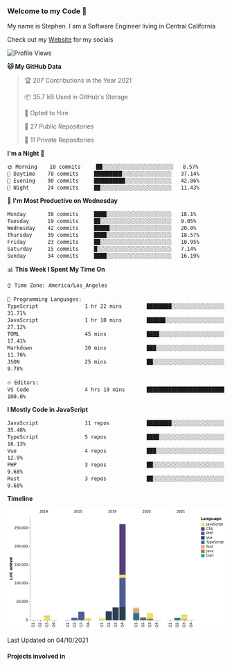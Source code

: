 ### Welcome to my Code 👋

My name is Stephen. I am a Software Engineer living in Central California

Check out my [Website](https://snipey.dev) for my socials

<!--START_SECTION:waka-->
![Profile Views](http://img.shields.io/badge/Profile%20Views-0-blue)

**🐱 My GitHub Data** 

> 🏆 207 Contributions in the Year 2021
 > 
> 📦 35.7 kB Used in GitHub's Storage 
 > 
> 💼 Opted to Hire
 > 
> 📜 27 Public Repositories 
 > 
> 🔑 11 Private Repositories  
 > 
**I'm a Night 🦉** 

```text
🌞 Morning    18 commits     ██░░░░░░░░░░░░░░░░░░░░░░░   8.57% 
🌆 Daytime    78 commits     █████████░░░░░░░░░░░░░░░░   37.14% 
🌃 Evening    90 commits     ██████████░░░░░░░░░░░░░░░   42.86% 
🌙 Night      24 commits     ██░░░░░░░░░░░░░░░░░░░░░░░   11.43%

```
📅 **I'm Most Productive on Wednesday** 

```text
Monday       38 commits     ████░░░░░░░░░░░░░░░░░░░░░   18.1% 
Tuesday      19 commits     ██░░░░░░░░░░░░░░░░░░░░░░░   9.05% 
Wednesday    42 commits     █████░░░░░░░░░░░░░░░░░░░░   20.0% 
Thursday     39 commits     ████░░░░░░░░░░░░░░░░░░░░░   18.57% 
Friday       23 commits     ██░░░░░░░░░░░░░░░░░░░░░░░   10.95% 
Saturday     15 commits     █░░░░░░░░░░░░░░░░░░░░░░░░   7.14% 
Sunday       34 commits     ████░░░░░░░░░░░░░░░░░░░░░   16.19%

```


📊 **This Week I Spent My Time On** 

```text
⌚︎ Time Zone: America/Los_Angeles

💬 Programming Languages: 
TypeScript               1 hr 22 mins        ████████░░░░░░░░░░░░░░░░░   31.71% 
JavaScript               1 hr 10 mins        ██████░░░░░░░░░░░░░░░░░░░   27.12% 
TOML                     45 mins             ████░░░░░░░░░░░░░░░░░░░░░   17.41% 
Markdown                 30 mins             ███░░░░░░░░░░░░░░░░░░░░░░   11.76% 
JSON                     25 mins             ██░░░░░░░░░░░░░░░░░░░░░░░   9.78%

🔥 Editors: 
VS Code                  4 hrs 19 mins       █████████████████████████   100.0%

```

**I Mostly Code in JavaScript** 

```text
JavaScript               11 repos            ████████░░░░░░░░░░░░░░░░░   35.48% 
TypeScript               5 repos             ████░░░░░░░░░░░░░░░░░░░░░   16.13% 
Vue                      4 repos             ███░░░░░░░░░░░░░░░░░░░░░░   12.9% 
PHP                      3 repos             ██░░░░░░░░░░░░░░░░░░░░░░░   9.68% 
Rust                     3 repos             ██░░░░░░░░░░░░░░░░░░░░░░░   9.68%

```


**Timeline**

![Chart not found](https://raw.githubusercontent.com/Snipey/Snipey/master/charts/bar_graph.png) 


 Last Updated on 04/10/2021
<!--END_SECTION:waka-->

#### Projects involved in
